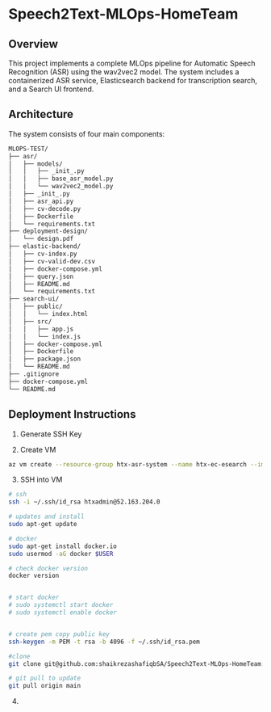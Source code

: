 ﻿# Speech2Text-MLOps-HomeTeam
## Overview
This project implements a complete MLOps pipeline for Automatic Speech Recognition (ASR) using the wav2vec2 model. The system includes a containerized ASR service, Elasticsearch backend for transcription search, and a Search UI frontend.


## Architecture
The system consists of four main components:
```bash
MLOPS-TEST/
├── asr/
│   ├── models/
│   │   ├── _init_.py
│   │   ├── base_asr_model.py
│   │   └── wav2vec2_model.py
│   ├── _init_.py
│   ├── asr_api.py
│   ├── cv-decode.py
│   ├── Dockerfile
│   └── requirements.txt
├── deployment-design/
│   └── design.pdf
├── elastic-backend/
│   ├── cv-index.py
│   ├── cv-valid-dev.csv
│   ├── docker-compose.yml
│   ├── query.json
│   ├── README.md
│   └── requirements.txt
├── search-ui/
│   ├── public/
│   │   └── index.html
│   ├── src/
│   │   ├── app.js
│   │   └── index.js
│   ├── docker-compose.yml
│   ├── Dockerfile
│   ├── package.json
│   └── README.md
├── .gitignore
├── docker-compose.yml
└── README.md
```

## Deployment Instructions
1) Generate SSH Key



2) Create VM
```bash
az vm create --resource-group htx-asr-system --name htx-ec-esearch --image Ubuntu2204 --size Standard_B2ms --admin-username htxadmin --data-disk-sizes-gb 1 --public-ip-address htx-SRS-ec-esearch-public-ip

```
 
3) SSH into VM
```bash
# ssh
ssh -i ~/.ssh/id_rsa htxadmin@52.163.204.0

# updates and install 
sudo apt-get update

# docker
sudo apt-get install docker.io
sudo usermod -aG docker $USER

# check docker version
docker version


# start docker
# sudo systemctl start docker
# sudo systemctl enable docker


# create pem copy public key
ssh-keygen -m PEM -t rsa -b 4096 -f ~/.ssh/id_rsa.pem

#clone
git clone git@github.com:shaikrezashafiqbSA/Speech2Text-MLOps-HomeTeam.git

# git pull to update
git pull origin main
```

4) 

